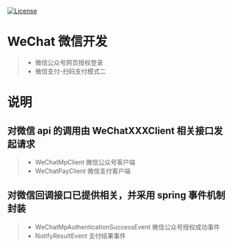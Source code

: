 [![License](https://img.shields.io/badge/License-Apache%202.0-blue.svg)](https://opensource.org/licenses/Apache-2.0)
# WeChat 微信开发
> * 微信公众号网页授权登录
> * 微信支付-扫码支付模式二

# 说明
## 对微信 api 的调用由 WeChatXXXClient 相关接口发起请求
> * WeChatMpClient 微信公众号客户端
> * WeChatPayClient 微信支付客户端

## 对微信回调接口已提供相关，并采用 spring 事件机制封装
> * WeChatMpAuthenticationSuccessEvent 微信公众号授权成功事件
> * NotifyResultEvent 支付结果事件
